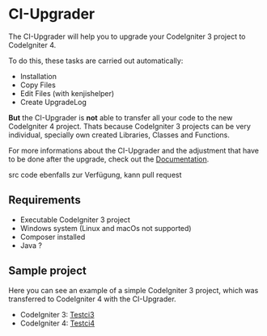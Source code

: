 # CI-Upgrader

The CI-Upgrader will help you to upgrade your CodeIgniter 3 project to CodeIgniter 4.

To do this, these tasks are carried out automatically:

- Installation
- Copy Files
- Edit Files (with kenjishelper)
- Create UpgradeLog

**But** the CI-Upgrader is **not** able to transfer all your code to the new CodeIgniter 4 project.
Thats because CodeIgniter 3 projects can be very individual, specially own created Libraries, Classes and Functions. 

For more informations about the CI-Upgrader and the adjustment that have to be done after the upgrade, check out the [Documentation](https://github.com/FlorianNelles/CI-Upgrader/blob/main/Documentation.md).

src code ebenfalls zur Verfügung, kann pull request


## Requirements

- Executable CodeIgniter 3 project
- Windows system (Linux and macOs not supported)
- Composer installed 
- Java ?


## Sample project 
Here you can see an example of a simple CodeIgniter 3 project, which was 
transferred to CodeIgniter 4 with the CI-Upgrader.

- CodeIgniter 3: [Testci3](link)
- CodeIgniter 4: [Testci4](link)

